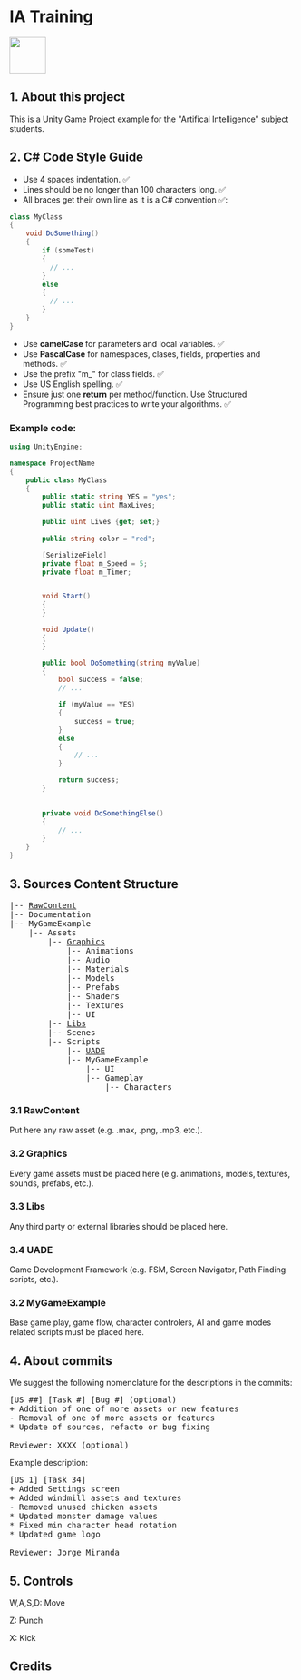 # IA Training
<img src="RawContent/logo_uade.png" width="64">

## 1. About this project
This is a Unity Game Project example for the "Artifical Intelligence" subject students. 


## 2. C# Code Style Guide
* Use 4 spaces indentation. ✅
* Lines should be no longer than 100 characters long. ✅
* All braces get their own line as it is a C# convention ✅:
```csharp
class MyClass
{
    void DoSomething()
    {
        if (someTest)
        {
          // ...
        }
        else
        {
          // ...
        }
    }
}
```
* Use **camelCase** for parameters and local variables. ✅
* Use **PascalCase** for namespaces, clases, fields, properties and methods. ✅
* Use the prefix "m_" for class fields. ✅
* Use US English spelling. ✅
* Ensure just one **return** per method/function. Use Structured Programming best practices to write your algorithms. ✅

### Example code:
```csharp
using UnityEngine;

namespace ProjectName
{
    public class MyClass
    {
        public static string YES = "yes"; 
        public static uint MaxLives; 

        public uint Lives {get; set;}
        
        public string color = "red";

        [SerializeField]
        private float m_Speed = 5;
        private float m_Timer;


        void Start()
        {
        }

        void Update()
        {
        }

        public bool DoSomething(string myValue)
        {
            bool success = false;
            // ...

            if (myValue == YES)
            {
                success = true;
            }
            else
            {
                // ...
            }

            return success;
        }

        
        private void DoSomethingElse()
        {
            // ...
        }
    }
}
```

## 3. Sources Content Structure
<pre>
|-- <a href="#3.1">RawContent</a>
|-- Documentation
|-- MyGameExample
    |-- Assets
        |-- <a href="#3.2">Graphics</a>
            |-- Animations
            |-- Audio
            |-- Materials
            |-- Models
            |-- Prefabs
            |-- Shaders
            |-- Textures
            |-- UI
        |-- <a href="#3.3">Libs</a>
        |-- Scenes
        |-- Scripts
            |-- <a href="#3.4">UADE</a>
            |-- <a name="#3.5">MyGameExample</a>       
                |-- UI        
                |-- Gameplay 
                    |-- Characters
</pre>

<a name="3.1"></a>
### 3.1 RawContent
Put here any raw asset (e.g. .max, .png, .mp3, etc.).


<a name="3.2"></a>
### 3.2 Graphics
Every game assets must be placed here (e.g. animations, models, textures, sounds, prefabs, etc.).


<a name="3.3"></a>
### 3.3 Libs
Any third party or external libraries should be placed here.

<a name="3.4"></a>
### 3.4 UADE
Game Development Framework (e.g. FSM, Screen Navigator, Path Finding scripts, etc.).

<a name="3.5"></a>
### 3.2 MyGameExample
Base game play, game flow, character controlers, AI and game modes related scripts must be placed here.


## 4. About commits
We suggest the following nomenclature for the descriptions in the commits:
<pre>
[US ##] [Task #] [Bug #] (optional)
+ Addition of one of more assets or new features
- Removal of one of more assets or features 
* Update of sources, refacto or bug fixing

Reviewer: XXXX (optional)
</pre>



Example description:
<pre>
[US 1] [Task 34]
+ Added Settings screen
+ Added windmill assets and textures
- Removed unused chicken assets 
* Updated monster damage values
* Fixed min character head rotation
* Updated game logo

Reviewer: Jorge Miranda
</pre>

## 5. Controls
W,A,S,D: Move

Z: Punch

X: Kick

## Credits
